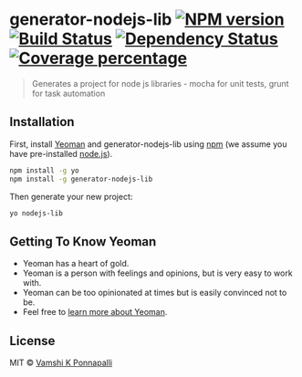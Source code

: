 # generator-nodejs-lib [![NPM version][npm-image]][npm-url] [![Build Status][travis-image]][travis-url] [![Dependency Status][daviddm-image]][daviddm-url] [![Coverage percentage][coveralls-image]][coveralls-url]
> Generates a project for node js libraries - mocha for unit tests, grunt for task automation

## Installation

First, install [Yeoman](http://yeoman.io) and generator-nodejs-lib using [npm](https://www.npmjs.com/) (we assume you have pre-installed [node.js](https://nodejs.org/)).

```bash
npm install -g yo
npm install -g generator-nodejs-lib
```

Then generate your new project:

```bash
yo nodejs-lib
```

## Getting To Know Yeoman

 * Yeoman has a heart of gold.
 * Yeoman is a person with feelings and opinions, but is very easy to work with.
 * Yeoman can be too opinionated at times but is easily convinced not to be.
 * Feel free to [learn more about Yeoman](http://yeoman.io/).

## License

MIT © [Vamshi K Ponnapalli]()


[npm-image]: https://badge.fury.io/js/generator-nodejs-lib.svg
[npm-url]: https://npmjs.org/package/generator-nodejs-lib
[travis-image]: https://travis-ci.org/vamship/generator-nodejs-lib.svg?branch=master
[travis-url]: https://travis-ci.org/vamship/generator-nodejs-lib
[daviddm-image]: https://david-dm.org/vamship/generator-nodejs-lib.svg?theme=shields.io
[daviddm-url]: https://david-dm.org/vamship/generator-nodejs-lib
[coveralls-image]: https://coveralls.io/repos/vamship/generator-nodejs-lib/badge.svg
[coveralls-url]: https://coveralls.io/r/vamship/generator-nodejs-lib
